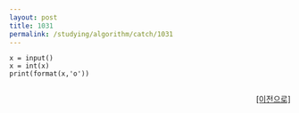 ```yaml
---
layout: post
title: 1031
permalink: /studying/algorithm/catch/1031
---
```


```
x = input()
x = int(x)
print(format(x,'o'))


```
  
    
    
<div style="text-align: right"> <a href = 'https://namhyo01.github.io/studying/algorithm/catch'> [이전으로] </a> </div>

